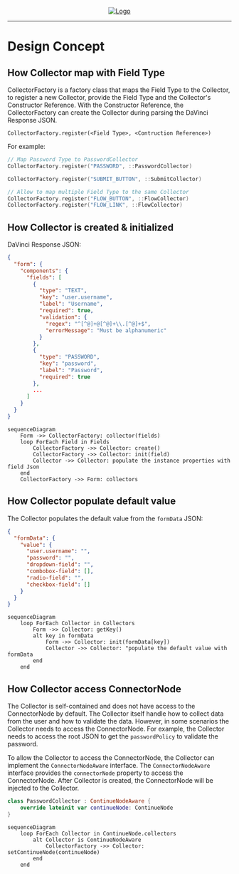 <p align="center">
  <a href="https://github.com/ForgeRock/ping-android-sdk">
    <img src="https://www.pingidentity.com/content/dam/picr/nav/Ping-Logo-2.svg" alt="Logo">
  </a>
  <hr/>
</p>

# Design Concept

## How Collector map with Field Type

CollectorFactory is a factory class that maps the Field Type to the Collector, to register a new Collector, provide the
Field Type and the Collector's Constructor Reference. With the Constructor Reference, the CollectorFactory can create
the Collector during parsing the DaVinci Response JSON.

```
CollectorFactory.register(<Field Type>, <Contruction Reference>)
```

For example:

```kotlin
// Map Password Type to PasswordCollector
CollectorFactory.register("PASSWORD", ::PasswordCollector)

CollectorFactory.register("SUBMIT_BUTTON", ::SubmitCollector)

// Allow to map multiple Field Type to the same Collector
CollectorFactory.register("FLOW_BUTTON", ::FlowCollector)
CollectorFactory.register("FLOW_LINK", ::FlowCollector)
```

## How Collector is created & initialized

DaVinci Response JSON:

```json
{
  "form": {
    "components": {
      "fields": [
        {
          "type": "TEXT",
          "key": "user.username",
          "label": "Username",
          "required": true,
          "validation": {
            "regex": "^[^@]+@[^@]+\\.[^@]+$",
            "errorMessage": "Must be alphanumeric"
          }
        },
        {
          "type": "PASSWORD",
          "key": "password",
          "label": "Password",
          "required": true
        },
        ...
      ]
    }
  }
}
```

```mermaid
sequenceDiagram
    Form ->> CollectorFactory: collector(fields)
    loop ForEach Field in Fields
        CollectorFactory ->> Collector: create()
        CollectorFactory ->> Collector: init(field)
        Collector ->> Collector: populate the instance properties with field Json
    end
    CollectorFactory ->> Form: collectors
```

## How Collector populate default value

The Collector populates the default value from the `formData` JSON:

```json
{
  "formData": {
    "value": {
      "user.username": "",
      "password": "",
      "dropdown-field": "",
      "combobox-field": [],
      "radio-field": "",
      "checkbox-field": []
    }
  }
}
```

```mermaid
sequenceDiagram
    loop ForEach Collector in Collectors
        Form ->> Collector: getKey()
        alt key in formData
            Form ->> Collector: init(formData[key])
            Collector ->> Collector: "populate the default value with formData
        end
    end
```

## How Collector access ConnectorNode

The Collector is self-contained and does not have access to the ConnectorNode by default. The Collector itself handle
how to collect data from the user and how to validate the data. However, in some scenarios the Collector needs to access
the ConnectorNode. For example, the Collector needs to access the root JSON to get the `passwordPolicy` to validate the
password.

To allow the Collector to access the ConnectorNode, the Collector can implement the `ConnectorNodeAware` interface.
The `ConnectorNodeAware` interface provides the `connectorNode` property to access the ConnectorNode. After Collector is
created, the ConnectorNode will be injected to the Collector.

```kotlin
class PasswordCollector : ContinueNodeAware {
    override lateinit var continueNode: ContinueNode
}
```

```mermaid
sequenceDiagram
    loop ForEach Collector in ContinueNode.collectors
        alt Collector is ContinueNodeAware
            CollectorFactory ->> Collector: setContinueNode(continueNode)
        end
    end
```






